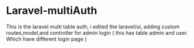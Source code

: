 # Laravel-multiAuth
This is the laravel multi table auth, i edited the laravel/ui, adding custom routes,model,and controller for admin login ( this has table admin and user. Which have different login page )
